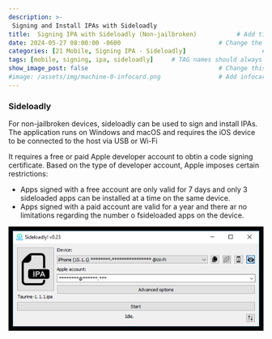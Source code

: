 ```yaml
---
description: >-
 Signing and Install IPAs with Sideloadly
title:  Signing IPA with Sideloadly (Non-jailbroken)           # Add title here
date: 2024-05-27 08:00:00 -0600                           # Change the date to match completion date
categories: [21 Mobile, Signing IPA - Sideloadly]                     # Change Templates to Writeup
tags: [mobile, signing, ipa, sideloadly]     # TAG names should always be lowercase; replace template with writeup, and add relevant tags
show_image_post: false                                    # Change this to true
#image: /assets/img/machine-0-infocard.png                # Add infocard image here for post preview image
---
```


### Sideloadly

For non-jailbroken devices, sideloadly can be used to sign and install IPAs. The application runs on Windows and macOS and requires the iOS device to be connected to the host via USB or Wi-Fi

It requires a free or paid Apple developer account to obtin a code signing certificate. Based on the type of developer account, Apple imposes certain restrictions:

* Apps signed with a free account are only valid for 7 days and only 3 sideloaded apps can be installed at a time on the same device.
* Apps signed with a paid account are valid for a year and there ar no limitations regarding the number o fsideloaded apps on the device.

![Sideloadly](/assets/img/Pasted-image-20240527205621.png)

